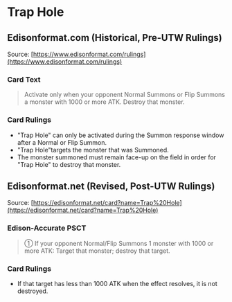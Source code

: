# Trap Hole

## Edisonformat.com (Historical, Pre-UTW Rulings)

Source: [https://www.edisonformat.com/rulings](https://www.edisonformat.com/rulings)

### Card Text

> Activate only when your opponent Normal Summons or Flip Summons a monster with 1000 or more ATK. Destroy that monster.

### Card Rulings

*   "Trap Hole" can only be activated during the Summon response window after a Normal or Flip Summon.
*   "Trap Hole"targets the monster that was Summoned.
*   The monster summoned must remain face-up on the field in order for "Trap Hole" to destroy that monster.

## Edisonformat.net (Revised, Post-UTW Rulings)

Source: [https://edisonformat.net/card?name=Trap%20Hole](https://edisonformat.net/card?name=Trap%20Hole)

### Edison-Accurate PSCT

> ① If your opponent Normal/Flip Summons 1 monster with 1000 or more ATK: Target that monster; destroy that target.

### Card Rulings

*   If that target has less than 1000 ATK when the effect resolves, it is not destroyed.
            